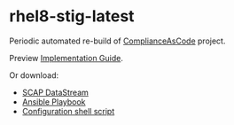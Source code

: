 # rhel8-stig-latest

Periodic automated re-build of [ComplianceAsCode](https://github.com/ComplianceAsCode/content) project.

Preview [Implementation Guide](http://htmlpreview.github.io/?https://github.com/isimluk/rhel8-stig-latest/blob/master/ssg-rhel8-guide-stig.html).

Or download:
 * [SCAP DataStream](https://raw.githubusercontent.com/isimluk/rhel8-stig-latest/master/ssg-rhel8-ds.xml)
 * [Ansible Playbook](https://raw.githubusercontent.com/isimluk/rhel8-stig-latest/master/rhel8-playbook-stig.yml)
 * [Configuration shell script](https://github.com/isimluk/rhel8-stig-latest/blob/master/rhel8-script-stig.sh)
